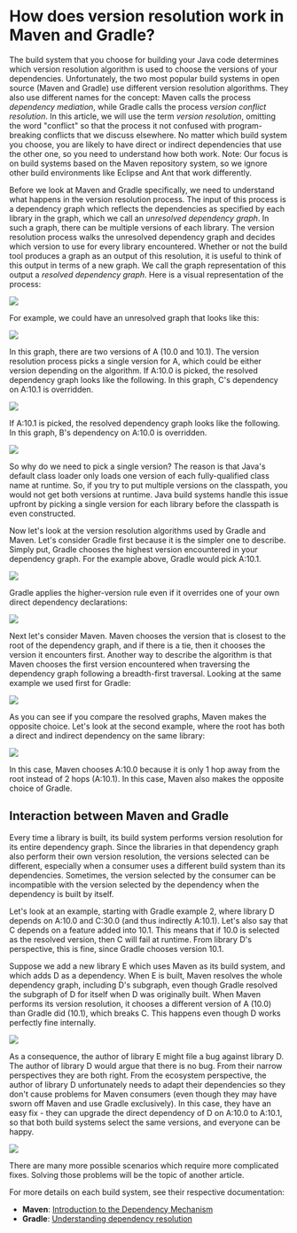 # How does version resolution work in Maven and Gradle?

The build system that you choose for building your Java code determines which
version resolution algorithm is used to choose the versions of your
dependencies. Unfortunately, the two most popular build systems in open source
(Maven and Gradle) use different version resolution algorithms. They also use
different names for the concept: Maven calls the process *dependency mediation*,
while Gradle calls the process *version conflict resolution*. In this article,
we will use the term *version resolution*, omitting the word "conflict" so that
the process it not confused with program-breaking conflicts that we discuss
elsewhere. No matter which build system you choose, you are likely to have
direct or indirect dependencies that use the other one, so you need to
understand how both work. Note: Our focus is on build systems based on the Maven
repository system, so we ignore other build environments like Eclipse and Ant
that work differently.

Before we look at Maven and Gradle specifically, we need to understand what
happens in the version resolution process. The input of this process is a
dependency graph which reflects the dependencies as specified by each library in
the graph, which we call an *unresolved dependency graph*. In such a graph, there
can be multiple versions of each library. The version resolution process walks
the unresolved dependency graph and decides which version to use for every
library encountered. Whether or not the build tool produces a graph as an output
of this resolution, it is useful to think of this output in terms of a new
graph. We call the graph representation of this output a *resolved dependency
graph*. Here is a visual representation of the process:

<img src="assets/images/ddc-resolution-00.png">

For example, we could have an unresolved graph that looks like this:

<img src="assets/images/ddc-resolution-01.png">

In this graph, there are two versions of A (10.0 and 10.1). The version
resolution process picks a single version for A, which could be either version
depending on the algorithm. If A:10.0 is picked, the resolved dependency graph
looks like the following. In this graph, C's dependency on A:10.1 is overridden.

<img src="assets/images/ddc-resolution-02.png">

If A:10.1 is picked, the resolved dependency graph looks like the following. In
this graph, B's dependency on A:10.0 is overridden.

<img src="assets/images/ddc-resolution-03.png">

So why do we need to pick a single version? The reason is that Java's default
class loader only loads one version of each fully-qualified class name at
runtime. So, if you try to put multiple versions on the classpath, you would not
get both versions at runtime. Java build systems handle this issue upfront by
picking a single version for each library before the classpath is even
constructed.

Now let's look at the version resolution algorithms used by Gradle and
Maven. Let's consider Gradle first because it is the simpler one to
describe. Simply put, Gradle chooses the highest version encountered in your
dependency graph. For the example above, Gradle would pick A:10.1.

<img src="assets/images/ddc-resolution-04.png">

Gradle applies the higher-version rule even if it overrides one of your own
direct dependency declarations:

<img src="assets/images/ddc-resolution-05.png">

Next let's consider Maven. Maven chooses the version that is closest to the root
of the dependency graph, and if there is a tie, then it chooses the version it
encounters first. Another way to describe the algorithm is that Maven chooses
the first version encountered when traversing the dependency graph following a
breadth-first traversal. Looking at the same example we used first for Gradle:

<img src="assets/images/ddc-resolution-06.png">

As you can see if you compare the resolved graphs, Maven makes the opposite
choice. Let's look at the second example, where the root has both a direct and
indirect dependency on the same library:

<img src="assets/images/ddc-resolution-07.png">

In this case, Maven chooses A:10.0 because it is only 1 hop away from the root
instead of 2 hops (A:10.1). In this case, Maven also makes the opposite choice
of Gradle.

## Interaction between Maven and Gradle

Every time a library is built, its build system performs version resolution for
its entire dependency graph. Since the libraries in that dependency graph also
perform their own version resolution, the versions selected can be different,
especially when a consumer uses a different build system than its dependencies.
Sometimes, the version selected by the consumer can be incompatible with the
version selected by the dependency when the dependency is built by itself.

Let's look at an example, starting with Gradle example 2, where library D
depends on A:10.0 and C:30.0 (and thus indirectly A:10.1). Let's also say that C
depends on a feature added into 10.1. This means that if 10.0 is selected as the
resolved version, then C will fail at runtime. From library D's perspective,
this is fine, since Gradle chooses version 10.1.

Suppose we add a new library E which uses Maven as its build system, and which
adds D as a dependency. When E is built, Maven resolves the whole dependency
graph, including D's subgraph, even though Gradle resolved the subgraph of D for
itself when D was originally built. When Maven performs its version resolution,
it chooses a different version of A (10.0) than Gradle did (10.1), which breaks
C. This happens even though D works perfectly fine internally.

<img src="assets/images/ddc-resolution-08.png">

As a consequence, the author of library E might file a bug against library
D. The author of library D would argue that there is no bug. From their narrow
perspectives they are both right. From the ecosystem perspective, the author of
library D unfortunately needs to adapt their dependencies so they don't cause
problems for Maven consumers (even though they may have sworn off Maven and use
Gradle exclusively). In this case, they have an easy fix - they can upgrade the
direct dependency of D on A:10.0 to A:10.1, so that both build systems select
the same versions, and everyone can be happy.

<img src="assets/images/ddc-resolution-09.png">

There are many more possible scenarios which require more complicated
fixes. Solving those problems will be the topic of another article.

For more details on each build system, see their respective documentation:

- **Maven**: [Introduction to the Dependency Mechanism](http://maven.apache.org/guides/introduction/introduction-to-dependency-mechanism.html)
- **Gradle**: [Understanding dependency resolution](https://docs.gradle.org/current/userguide/dependency_resolution.html)
